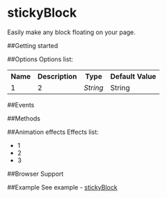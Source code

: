 stickyBlock
===============
Easily make any block floating on your page.

##Getting started

##Options
Options list:
<table>
    <tr>
      <th>Name</td>
      <th>Description</th>
      <th>Type</th>
      <th>Default Value</th>
    </tr>
    <tr>
      <td>1</td>
      <td>2</td>
      <td><i>String</i></td>
      <td>String</td>
    </tr>
</table>

##Events


##Methods

##Animation effects
Effects list:
- 1
- 2
- 3

##Browser Support

##Example
See example - <a href="https://m-ulyanov.github.io/stickyblock/demo/">stickyBlock</a>
